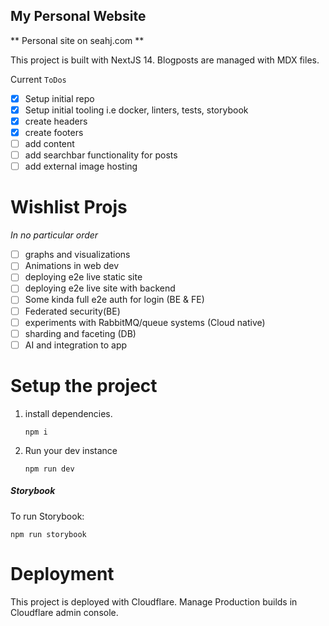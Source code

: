 ## My Personal Website

** Personal site on seahj.com **

This project is built with NextJS 14.
Blogposts are managed with MDX files.

Current `ToDos`

-  [x] Setup initial repo
-  [x] Setup initial tooling i.e docker, linters, tests, storybook
-  [x] create headers
-  [x] create footers
-  [ ] add content
-  [ ] add searchbar functionality for posts
-  [ ] add external image hosting

# Wishlist Projs

_In no particular order_

-  [ ] graphs and visualizations
-  [ ] Animations in web dev
-  [ ] deploying e2e live static site
-  [ ] deploying e2e live site with backend
-  [ ] Some kinda full e2e auth for login (BE & FE)
-  [ ] Federated security(BE)
-  [ ] experiments with RabbitMQ/queue systems (Cloud native)
-  [ ] sharding and faceting (DB)
-  [ ] AI and integration to app

# Setup the project

1. install dependencies.

   `npm i`

2. Run your dev instance

   `npm run dev`

##### Storybook

To run Storybook:

`npm run storybook`

# Deployment

This project is deployed with Cloudflare.
Manage Production builds in Cloudflare admin console.

